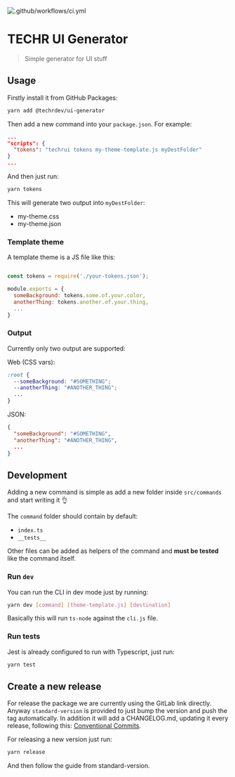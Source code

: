 ![.github/workflows/ci.yml](https://github.com/techrdev/ui-generator/workflows/.github/workflows/ci.yml/badge.svg)

# TECHR UI Generator

> Simple generator for UI stuff

## Usage

Firstly install it from GitHub Packages:

```bash
yarn add @techrdev/ui-generator
```

Then add a new command into your `package.json`. For example:

```json
...
"scripts": {
  "tokens": "techrui tokens my-theme-template.js myDestFolder"
}
...
```

And then just run:

```bash
yarn tokens
```

This will generate two output into `myDestFolder`:

- my-theme.css
- my-theme.json

### Template theme

A template theme is a JS file like this:

```js

const tokens = require('./your-tokens.json');

module.exports = {
  someBackground: tokens.some.of.your.color,
  anotherThing: tokens.another.of.your.thing,
  ...
}
```

### Output

Currently only two output are supported:

Web (CSS vars):

```css
:root {
  --someBackground: "#SOMETHING";
  --anotherThing: "#ANOTHER_THING";
  ...
}
```

JSON:
```json
{
  "someBackground": "#SOMETHING",
  "anotherThing": "#ANOTHER_THING",
  ...
}
```

## Development

Adding a new command is simple as add a new folder inside `src/commands` and start writing it 👌

The `command` folder should contain by default:

- `index.ts`
- `__tests__`

Other files can be added as helpers of the command and **must be tested** like the command itself.

### Run `dev`

You can run the CLI in dev mode just by running:

```bash
yarn dev [command] [theme-template.js] [destination]
```

Basically this will run `ts-node` against the `cli.js` file.

### Run tests

Jest is already configured to run with Typescript, just run:

```bash
yarn test
```

## Create a new release

For release the package we are currently using the GitLab link directly. Anyway `standard-version` is provided to just bump the version and push the tag automatically. In addition it will add a CHANGELOG.md, updating it every release, following this: [Conventional Commits](conventionalcommits.org/en/v1.0.0-beta.4/).

For releasing a new version just run:

```bash
yarn release
```

And then follow the guide from standard-version.



